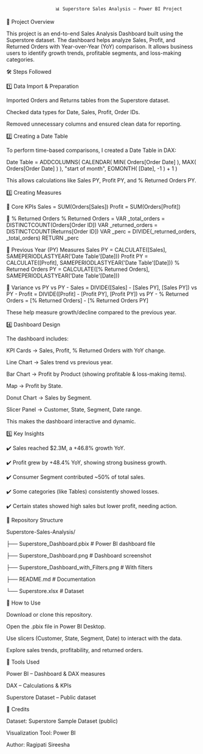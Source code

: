                       📊 Superstore Sales Analysis – Power BI Project

📌 Project Overview

This project is an end-to-end Sales Analysis Dashboard built using the Superstore dataset.
The dashboard helps analyze Sales, Profit, and Returned Orders with Year-over-Year (YoY) comparison.
It allows business users to identify growth trends, profitable segments, and loss-making categories.

🛠️ Steps Followed

1️⃣ Data Import & Preparation

Imported Orders and Returns tables from the Superstore dataset.

Checked data types for Date, Sales, Profit, Order IDs.

Removed unnecessary columns and ensured clean data for reporting.

2️⃣ Creating a Date Table

To perform time-based comparisons, I created a Date Table in DAX:

Date Table = 
ADDCOLUMNS(
    CALENDAR( MIN( Orders[Order Date] ), MAX( Orders[Order Date] ) ),
    "start of month", EOMONTH( [Date], -1 ) + 1
)


This allows calculations like Sales PY, Profit PY, and % Returned Orders PY.

3️⃣ Creating Measures

🔹 Core KPIs
Sales = SUM(Orders[Sales])
Profit = SUM(Orders[Profit])

🔹 % Returned Orders
% Returned Orders =
VAR _total_orders = DISTINCTCOUNT(Orders[Order ID])
VAR _returned_orders = DISTINCTCOUNT(Returns[Order ID])
VAR _perc = DIVIDE(_returned_orders, _total_orders)
RETURN _perc

🔹 Previous Year (PY) Measures
Sales PY = CALCULATE([Sales], SAMEPERIODLASTYEAR('Date Table'[Date]))
Profit PY = CALCULATE([Profit], SAMEPERIODLASTYEAR('Date Table'[Date]))
% Returned Orders PY = CALCULATE([% Returned Orders], SAMEPERIODLASTYEAR('Date Table'[Date]))

🔹 Variance vs PY
vs PY - Sales = DIVIDE([Sales] - [Sales PY], [Sales PY])
vs PY - Profit = DIVIDE([Profit] - [Profit PY], [Profit PY])
vs PY - % Returned Orders = [% Returned Orders] - [% Returned Orders PY]


These help measure growth/decline compared to the previous year.

4️⃣ Dashboard Design

The dashboard includes:

  KPI Cards → Sales, Profit, % Returned Orders with YoY change.

  Line Chart → Sales trend vs previous year.

  Bar Chart → Profit by Product (showing profitable & loss-making items).

  Map → Profit by State.

  Donut Chart → Sales by Segment.

  Slicer Panel → Customer, State, Segment, Date range.

This makes the dashboard interactive and dynamic.

5️⃣ Key Insights

✔️ Sales reached $2.3M, a +46.8% growth YoY.

✔️ Profit grew by +48.4% YoY, showing strong business growth.

✔️ Consumer Segment contributed ~50% of total sales.

✔️ Some categories (like Tables) consistently showed losses.

✔️ Certain states showed high sales but lower profit, needing action.

📂 Repository Structure


Superstore-Sales-Analysis/

├── Superstore_Dashboard.pbix               # Power BI dashboard file

├── Superstore_Dashboard.png                # Dashboard screenshot

├── Superstore_Dashboard_with_Filters.png   # With filters

├── README.md                               # Documentation

└── Superstore.xlsx                         # Dataset   


🚀 How to Use

Download or clone this repository.

Open the .pbix file in Power BI Desktop.

Use slicers (Customer, State, Segment, Date) to interact with the data.

Explore sales trends, profitability, and returned orders.


📌 Tools Used

Power BI – Dashboard & DAX measures

DAX – Calculations & KPIs

Superstore Dataset – Public dataset


📝 Credits

Dataset: Superstore Sample Dataset (public)

Visualization Tool: Power BI

Author: Ragipati Sireesha
